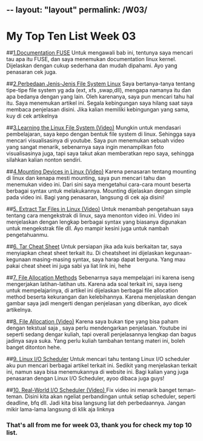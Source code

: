 --
layout: "layout"
permalink: /W03/
---
# My Top Ten List Week 03
##[1.Documentation FUSE](https://www.kernel.org/doc/html/latest/filesystems/fuse.html)
Untuk mengawali bab ini, tentunya saya mencari tau apa itu FUSE, dan saya menemukan documentation linux kernel. Dijelaskan dengan cukup sederhana dan mudah dipahami. Ayo yang penasaran cek juga.

##[2.Perbedaan Jenis-Jenis File System Linux](https://www.monitorteknologi.com/perbedaan-jenis-file-system-linux/)
Saya bertanya-tanya tentang tipe-tipe file system yg ada (ext, xfs ,swap,dll), mengapa namanya itu dan apa bedanya dengan yang lain. Oleh karenanya, saya pun mencari tahu hal itu. Saya menemukan artikel ini. Segala kebingungan saya hilang saat saya membaca penjelasan disini. Jika kalian memiliki kebingungan yang sama, kuy di cek artikelnya

##[3.Learning the Linux File System (Video)]( https://www.youtube.com/watch?v=HIXzJ3Rz9po)
Mungkin untuk mendasari pembelajaran, saya kepo dengan bentuk file system di linux. Sehingga saya mencari visualisasinya di youtube. Saya pun menemukan sebuah video yang sangat menarik, sebenarnya saya ingin menampilkan foto visualisasinya juga, tapi saya takut akan memberatkan repo saya, sehingga silahkan kalian nonton sendiri.

##[4.Mounting Devices in Linux (Video)]( https://www.youtube.com/watch?v=A8ITr5ZpzvA)
Karena penasaran tentang mounting di linux dan kenapa mesti mounting, saya pun mencari tahu dan menemukan video ini. Dari sini saya mengetahui cara-cara mount beserta berbagai syntax untuk melakukannya. Mounting dijelaskan dengan simple pada video ini. Bagi yang penasaran, langsung di cek aja disini!

##[5. Extract Tar Files in Linux (Video)]( https://www.youtube.com/watch?v=tSRlNwaUgPQ)
Untuk menambah pengetahuan saya tentang cara mengekstrak di linux, saya menonton video ini. Video ini menjelaskan dengan lengkap berbagai syntax yang biasanya digunakan untuk mengekstrak file dll. Ayo mampir kesini juga untuk nambah pengetahuanmu.

##[6. Tar Cheat Sheet]( https://cheatography.com/blackw61/cheat-sheets/tar/)
Untuk persiapan jika ada kuis berkaitan tar, saya menyiapkan cheat sheet terkait itu. Di cheatsheet ini dijelaskan kegunaan-kegunaan masing-masing syntax, saya harap dapat berguna. Yang mau pakai cheat sheet ini juga sabi ya liat link ini, hehe

##[7. File Allocation Methods]( https://www.tutorialandexample.com/file-allocation-methods/)
Sebenarnya saya mempelajari ini karena iseng mengerjakan latihan-latihan uts. Karena ada soal terkait ini, saya iseng untuk mempelajarinya, di artikel ini dijelaskan berbagai file allocation method beserta kekurangan dan kelebihannya. Karena menjelaskan dengan gambar saya jadi mengerti dengan penjelasan yang diberikan, ayo dicek artikelnya.

##[8. File Allocation (Video)]( https://www.youtube.com/watch?v=SSteF2SUGAs)
Karena saya bukan tipe yang bisa paham dengan tekstual saja , saya perlu mendengarkan penjelasan. Youtube ini seperti sedang dengar kuliah, tapi overall penjelasannya lengkap dan bagus jadinya saya suka. Yang perlu kuliah tambahan tentang materi ini, boleh banget ditonton hehe.

##[9. Linux I/O Scheduler]( https://www.admin-magazine.com/HPC/Articles/Linux-I-O-Schedulers)
Untuk mencari tahu tentang Linux I/O scheduler aku pun mencari berbagai artikel terkait ini. Sedikit yang menjelaskan terkait ini, namun saya bisa menemukannya di website ini. Bagi kalian yang juga penasaran dengan Linux I/O Scheduler, ayoo dibaca juga guys!

##[10. Real-World I/O Scheduler (Video) ](https://www.youtube.com/watch?v=dSknEcbxg74)
Fix video ini menarik banget teman-teman. Disini kita akan ngeliat perbandingan untuk setiap scheduler, seperti deadline, bfq dll. Jadi kita bisa langsung liat deh perbedaannya. Jangan mikir lama-lama langsung di klik aja linknya

### That's all from me for week 03, thank you for check my top 10 list.

